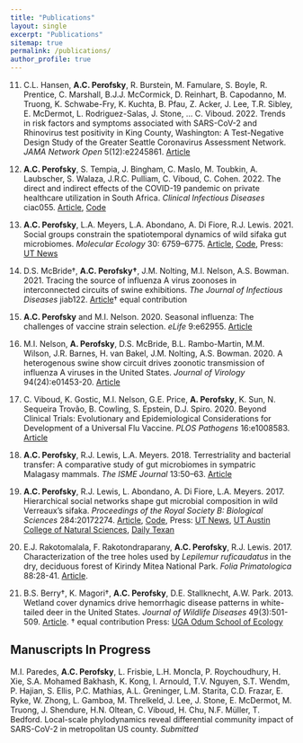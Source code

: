 ```yaml
---
title: "Publications"
layout: single
excerpt: "Publications"
sitemap: true
permalink: /publications/
author_profile: true
---
```


11.	C.L. Hansen, **A.C. Perofsky**, R. Burstein, M. Famulare, S. Boyle, R. Prentice, C. Marshall, B.J.J. McCormick, D. Reinhart, B. Capodanno, M. Truong, K. Schwabe-Fry, K. Kuchta, B. Pfau, Z. Acker, J. Lee, T.R. Sibley, E. McDermot, L. Rodriguez-Salas, J. Stone, … C. Viboud. 2022. Trends in risk factors and symptoms associated with SARS-CoV-2 and Rhinovirus test positivity in King County, Washington: A Test-Negative Design Study of the Greater Seattle Coronavirus Assessment Network. _JAMA Network Open_ 5(12):e2245861. [Article](https://doi.org/10.1001/jamanetworkopen.2022.45861)

10. **A.C. Perofsky**, S. Tempia, J. Bingham, C. Maslo, M. Toubkin, A. Laubscher, S. Walaza, J.R.C. Pulliam, C. Viboud, C. Cohen. 2022. The direct and indirect effects of the COVID-19 pandemic on private healthcare utilization in South Africa. _Clinical Infectious Diseases_ ciac055. [Article](https://doi.org/10.1093/cid/ciac055), [Code](https://github.com/aperofsky/South_Africa_Healthcare_Use_during_COVID)

9. **A.C. Perofsky**,  L.A. Meyers, L.A. Abondano, A. Di Fiore, R.J. Lewis. 2021. Social groups constrain the spatiotemporal dynamics of wild sifaka gut microbiomes. _Molecular Ecology_ 30: 6759–6775. [Article](https://doi.org/10.1111/mec.16193), [Code](https://github.com/aperofsky/sifaka-temporal-microbiome), Press: [UT News](https://news.utexas.edu/2021/12/03/how-social-dynamics-influence-the-gut-microbes-of-wild-lemurs/)

8. D.S. McBride†, **A.C. Perofsky†**, J.M. Nolting, M.I. Nelson, A.S. Bowman. 2021. Tracing the source of influenza A virus zoonoses in interconnected circuits of swine exhibitions. _The Journal of Infectious Diseases_ jiab122. [Article](https://doi.org/10.1093/infdis/jiab122)† equal contribution

7. **A.C. Perofsky** and M.I. Nelson. 2020. Seasonal influenza: The challenges of vaccine strain selection. _eLife_ 9:e62955. [Article](https://doi.org/10.7554/eLife.62955)

6. M.I. Nelson, **A. Perofsky**, D.S. McBride, B.L. Rambo-Martin, M.M. Wilson, J.R. Barnes, H. van Bakel, J.M. Nolting, A.S. Bowman. 2020. A heterogenous swine show circuit drives zoonotic transmission of influenza A viruses in the United States. _Journal of Virology_ 94(24):e01453-20. [Article](https://doi.org/10.1128/JVI.01453-20)

5. C. Viboud, K. Gostic, M.I. Nelson, G.E. Price, **A. Perofsky**, K. Sun, N. Sequeira Trovão, B. Cowling, S. Epstein, D.J. Spiro. 2020. Beyond Clinical Trials: Evolutionary and Epidemiological Considerations for Development of a Universal Flu Vaccine. _PLOS Pathogens_ 16:e1008583. [Article](https://doi.org/10.1371/journal.ppat.1008583)

4. **A.C. Perofsky**, R.J. Lewis, L.A. Meyers. 2018. Terrestriality and bacterial transfer: A comparative study of gut microbiomes in sympatric Malagasy mammals. _The ISME Journal_ 13:50–63. [Article](https://doi.org/10.1038/s41396-018-0251-5) 

3. **A.C. Perofsky**, R.J. Lewis, L. Abondano, A. Di Fiore, L.A. Meyers. 2017. Hierarchical social networks shape gut microbial composition in wild Verreaux’s sifaka. _Proceedings of the Royal Society B: Biological Sciences_ 284:20172274. [Article](https://doi.org/10.1098/rspb.2017.2274), [Code](https://datadryad.org/stash/dataset/doi:10.5061/dryad.qf731), 
	Press: [UT News](https://news.utexas.edu/2017/12/07/gut-microbiome-influenced-heavily-by-social-circles), [UT Austin College of Natural Sciences](https://cns.utexas.edu/news/gut-microbiome-influenced-heavily-by-social-circles-in-lemurs-ut-study-says), [Daily Texan](https://thedailytexan.com/2018/03/28/little-leaping-lemurs-social-lives-influence-what-bacteria-is-found-in-their-digestive/)

2. E.J. Rakotomalala, F. Rakotondraparany, **A.C. Perofsky**, R.J. Lewis. 2017. Characterization of the tree holes used by _Lepilemur ruficaudatus_ in the dry, deciduous forest of Kirindy Mitea National Park. _Folia Primatologica_ 88:28-41. [Article](https://doi.org/10.1159/000464406).

1. B.S. Berry†, K. Magori†, **A.C. Perofsky**, D.E. Stallknecht, A.W. Park. 2013. Wetland cover dynamics drive hemorrhagic disease patterns in white-tailed deer in the United States. _Journal of Wildlife Diseases_ 49(3):501-509. [Article](https://doi.org/10.7589/2012-11-283). † equal contribution
  Press: [UGA Odum School of Ecology](https://www.ecology.uga.edu/connections-found-between-wetland-cover-transmission-rates-of-hemorrhagic-disease-in-white-tailed-deer/)

## Manuscripts In Progress
M.I. Paredes, **A.C. Perofsky**, L. Frisbie, L.H. Moncla, P. Roychoudhury, H. Xie, S.A. Mohamed Bakhash, K. Kong, I. Arnould, T.V. Nguyen, S.T. Wendm, P. Hajian, S. Ellis, P.C. Mathias, A.L. Greninger, L.M. Starita, C.D. Frazar, E. Ryke, W. Zhong, L. Gamboa, M. Threlkeld, J. Lee, J. Stone, E. McDermot, M. Truong, J. Shendure, H.N. Oltean, C. Viboud, H. Chu, N.F. Müller, T. Bedford. Local-scale phylodynamics reveal differential community impact of SARS-CoV-2 in metropolitan US county. _Submitted_
